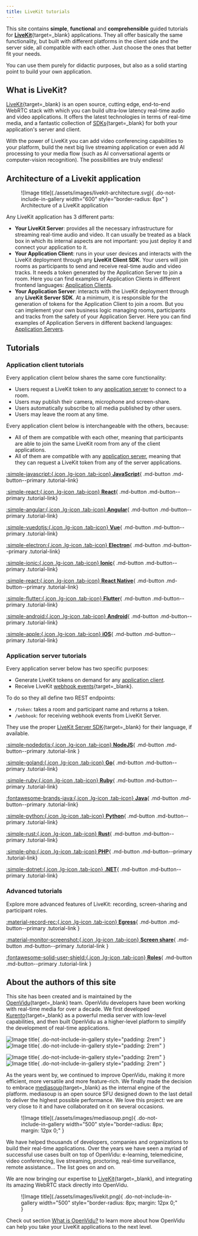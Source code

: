 ```yaml
---
title: LiveKit tutorials
---
```


This site contains **simple**, **functional** and **comprehensible** guided tutorials for [**LiveKit**](https://livekit.io/){target=\_blank} applications. They all offer basically the same functionality, but built with different platforms in the client side and the server side, all compatible with each other. Just choose the ones that better fit your needs.

You can use them purely for didactic purposes, but also as a solid starting point to build your own application.

## What is LiveKit?

[LiveKit](https://livekit.io/){target=\_blank} is an open source, cutting edge, end-to-end WebRTC stack with which you can build ultra-low latency real-time audio and video applications. It offers the latest technologies in terms of real-time media, and a fantastic collection of [SDKs](https://docs.livekit.io/reference/){target=\_blank} for both your application's server and client.

With the power of LiveKit you can add video conferencing capabilities to your platform, build the next big live streaming application or even add AI processing to your media flow (such as AI conversational agents or computer-vision recognition). The possibilities are truly endless!

## Architecture of a Livekit application

<figure markdown="span">
  ![Image title](./assets/images/livekit-architecture.svg){ .do-not-include-in-gallery width="600" style="border-radius: 8px" }
  <figcaption>Architecture of a LiveKit application</figcaption>
</figure>

Any LiveKit application has 3 different parts:

- **Your LiveKit Server**: provides all the necessary infrastructure for streaming real-time audio and video. It can usually be treated as a black box in which its internal aspects are not important: you just deploy it and connect your application to it.
- **Your Application Client**: runs in your user devices and interacts with the LiveKit deployment through any **LiveKit Client SDK**. Your users will join rooms as participants to send and receive real-time audio and video tracks. It needs a token generated by the Application Server to join a room. Here you can find examples of Application Clients in different frontend languages: [Application Clients](./tutorials/application-client/).
- **Your Application Server**: interacts with the LiveKit deployment through any **LiveKit Server SDK**. At a minimum, it is responsible for the generation of tokens for the Application Client to join a room. But you can implement your own business logic managing rooms, participants and tracks from the safety of your Application Server. Here you can find examples of Application Servers in different backend languages: [Application Servers](./tutorials/application-server/).

## Tutorials

### Application client tutorials

Every application client below shares the same core functionality:

- Users request a LiveKit token to any [application server](#application-server-tutorials) to connect to a room.
- Users may publish their camera, microphone and screen-share.
- Users automatically subscribe to all media published by other users.
- Users may leave the room at any time.
  <!-- - Users may mute and unmute their tracks. -->
  <!--- Users may select which camera, microphone or screen they want to publish.-->
  <!--- Users may communicate through a chat.-->

Every application client below is interchangeable with the others, because:

- All of them are compatible with each other, meaning that participants are able to join the same LiveKit room from any of the client applications.
- All of them are compatible with any [application server](#application-server-tutorials), meaning that they can request a LiveKit token from any of the server applications.

<div class="tutorials-container" markdown>

[:simple-javascript:{.icon .lg-icon .tab-icon} **JavaScript**](./tutorials/application-client/javascript.md){ .md-button .md-button--primary .tutorial-link}

[:simple-react:{.icon .lg-icon .tab-icon} **React**](./tutorials/application-client/react.md){ .md-button .md-button--primary .tutorial-link}

[:simple-angular:{.icon .lg-icon .tab-icon} **Angular**](./tutorials/application-client/angular.md){ .md-button .md-button--primary .tutorial-link}

[:simple-vuedotjs:{.icon .lg-icon .tab-icon} **Vue**](./tutorials/application-client/vue.md){ .md-button .md-button--primary .tutorial-link}

[:simple-electron:{.icon .lg-icon .tab-icon} **Electron**](./tutorials/application-client/electron.md){ .md-button .md-button--primary .tutorial-link}

[:simple-ionic:{.icon .lg-icon .tab-icon} **Ionic**](./tutorials/application-client/ionic.md){ .md-button .md-button--primary .tutorial-link}

[:simple-react:{.icon .lg-icon .tab-icon} **React Native**](./tutorials/application-client/react.md){ .md-button .md-button--primary .tutorial-link}

[:simple-flutter:{.icon .lg-icon .tab-icon} **Flutter**](./tutorials/application-client/flutter.md){ .md-button .md-button--primary .tutorial-link}

[:simple-android:{.icon .lg-icon .tab-icon} **Android**](./tutorials/application-client/android.md){ .md-button .md-button--primary .tutorial-link}

[:simple-apple:{.icon .lg-icon .tab-icon} **iOS**](./tutorials/application-client/ios.md){ .md-button .md-button--primary .tutorial-link}

</div>

### Application server tutorials

Every application server below has two specific purposes:

- Generate LiveKit tokens on demand for any [application client](#application-client-tutorials).
- Receive LiveKit [webhook events](https://docs.livekit.io/realtime/server/webhooks/){target=\_blank}.

To do so they all define two REST endpoints:

- `/token`: takes a room and participant name and returns a token.
- `/webhook`: for receiving webhook events from LiveKit Server.

They use the proper [LiveKit Server SDK](https://docs.livekit.io/reference/){target=\_blank} for their language, if available.

<div class="tutorials-container" markdown>

[:simple-nodedotjs:{.icon .lg-icon .tab-icon} **NodeJS**](./tutorials/application-server/node.md){ .md-button .md-button--primary .tutorial-link }

[:simple-goland:{.icon .lg-icon .tab-icon} **Go**](./tutorials/application-server/go.md){ .md-button .md-button--primary .tutorial-link}

[:simple-ruby:{.icon .lg-icon .tab-icon} **Ruby**](./tutorials/application-server/ruby.md){ .md-button .md-button--primary .tutorial-link}

[:fontawesome-brands-java:{.icon .lg-icon .tab-icon} **Java**](./tutorials/application-server/java.md){ .md-button .md-button--primary .tutorial-link}

[:simple-python:{.icon .lg-icon .tab-icon} **Python**](./tutorials/application-server/python.md){ .md-button .md-button--primary .tutorial-link}

[:simple-rust:{.icon .lg-icon .tab-icon} **Rust**](./tutorials/application-server/rust.md){ .md-button .md-button--primary .tutorial-link}

[:simple-php:{.icon .lg-icon .tab-icon} **PHP**](./tutorials/application-server/php.md){ .md-button .md-button--primary .tutorial-link}

[:simple-dotnet:{.icon .lg-icon .tab-icon} **.NET**](./tutorials/application-server/dotnet.md){ .md-button .md-button--primary .tutorial-link}

</div>

### Advanced tutorials

Explore more advanced features of LiveKit: recording, screen-sharing and participant roles.

<div class="tutorials-container" markdown>

[:material-record-rec:{.icon .lg-icon .tab-icon} **Egress**](./tutorials/advanced-tutorials/recording.md){ .md-button .md-button--primary .tutorial-link }

[:material-monitor-screenshot:{.icon .lg-icon .tab-icon} **Screen share**](./tutorials/advanced-tutorials/screenshare.md){ .md-button .md-button--primary .tutorial-link }

[:fontawesome-solid-user-shield:{.icon .lg-icon .tab-icon} **Roles**](./tutorials/advanced-tutorials/roles.md){ .md-button .md-button--primary .tutorial-link }

</div>

## About the authors of this site

This site has been created and is maintained by the [OpenVidu](https://openvidu.io){target=\_blank} team. OpenVidu developers have been working with real-time media for over a decade. We first developed [Kurento](https://kurento.openvidu.io/){target=\_blank} as a powerful media server with low-level capabilities, and then built OpenVidu as a higher-level platform to simplify the development of real-time applications.

<div class="grid" markdown>

![Image title](./assets/images/kurento-white.png#only-dark){ .do-not-include-in-gallery style="padding: 2rem" }
![Image title](./assets/images/kurento-black.png#only-light){ .do-not-include-in-gallery style="padding: 2rem" }

![Image title](./assets/images/openvidu_white_bg_transp_cropped.png#only-dark){ .do-not-include-in-gallery style="padding: 2rem" }
![Image title](./assets/images/openvidu_grey_bg_transp_cropped.png#only-light){ .do-not-include-in-gallery style="padding: 2rem" }

</div>

As the years went by, we continued to improve OpenVidu, making it more efficient, more versatile and more feature-rich. We finally made the decision to embrace [mediasoup](https://mediasoup.org/){target=\_blank} as the internal engine of the platform. mediasoup is an open source SFU designed down to the last detail to deliver the highest possible performance. We love this project: we are very close to it and have collaborated on it on several occasions.

<figure markdown="span">
  ![Image title](./assets/images/mediasoup.png){ .do-not-include-in-gallery width="500" style="border-radius: 8px; margin: 12px 0;" }
</figure>

We have helped thousands of developers, companies and organizations to build their real-time applications. Over the years we have seen a myriad of successful use cases built on top of OpenVidu: e-learning, telemedicine, video conferencing, live streaming, proctoring, real-time surveillance, remote assistance... The list goes on and on.

We are now bringing our expertise to [LiveKit](https://livekit.io/){target=\_blank}, and integrating its amazing WebRTC stack directly into OpenVidu.

<figure markdown="span">
  ![Image title](./assets/images/livekit.png){ .do-not-include-in-gallery width="500" style="border-radius: 8px; margin: 12px 0;" }
</figure>

Check out section [What is OpenVidu?](./about-openvidu.md) to learn more about how OpenVidu can help you take your LiveKit applications to the next level.

<br>